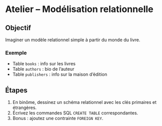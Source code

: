 # Atelier – Modélisation relationnelle

## Objectif
Imaginer un modèle relationnel simple à partir du monde du livre.

### Exemple

- Table `books` : info sur les livres
- Table `authors` : bio de l’auteur
- Table `publishers` : info sur la maison d’édition

## Étapes

1. En binôme, dessinez un schéma relationnel avec les clés primaires et étrangères.
2. Écrivez les commandes SQL `CREATE TABLE` correspondantes.
3. Bonus : ajoutez une contrainte `FOREIGN KEY`.